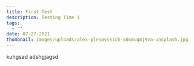 ```yaml
---
title: First Test
description: Testing Time 1
tags:
  - ""
date: 07-27-2021
thumbnail: images/uploads/alex-plesovskich-x0xmuqmj9va-unsplash.jpg
---
```

kuhgsad adshgjagsd